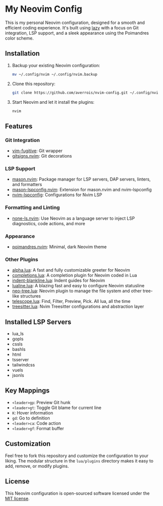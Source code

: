 
# My Neovim Config

This is my personal Neovim configuration, designed for a smooth and efficient coding experience. It's built using [lazy](http://www.lazyvim.org/) with a focus on Git integration, LSP support, and a sleek appearance using the Poimandres color scheme.

## Installation

1. Backup your existing Neovim configuration:
   ```bash
   mv ~/.config/nvim ~/.config/nvim.backup
   ```

2. Clone this repository:
   ```bash
   git clone https://github.com/averrois/nvim-config.git ~/.config/nvim
   ```

3. Start Neovim and let it install the plugins:
   ```bash
   nvim
   ```

## Features

### Git Integration
- [vim-fugitive](https://github.com/tpope/vim-fugitive): Git wrapper
- [gitsigns.nvim](https://github.com/lewis6991/gitsigns.nvim): Git decorations

### LSP Support
- [mason.nvim](https://github.com/williamboman/mason.nvim): Package manager for LSP servers, DAP servers, linters, and formatters
- [mason-lspconfig.nvim](https://github.com/williamboman/mason-lspconfig.nvim): Extension for mason.nvim and nvim-lspconfig
- [nvim-lspconfig](https://github.com/neovim/nvim-lspconfig): Configurations for Nvim LSP

### Formatting and Linting
- [none-ls.nvim](https://github.com/nvimtools/none-ls.nvim): Use Neovim as a language server to inject LSP diagnostics, code actions, and more

### Appearance
- [poimandres.nvim](https://github.com/olivercederborg/poimandres.nvim): Minimal, dark Neovim theme

### Other Plugins
- [alpha.lua](https://github.com/goolord/alpha-nvim): A fast and fully customizable greeter for Neovim
- [completions.lua](https://github.com/hrsh7th/nvim-cmp): A completion plugin for Neovim coded in Lua
- [indent-blankline.lua](https://github.com/lukas-reineke/indent-blankline.nvim): Indent guides for Neovim
- [lualine.lua](https://github.com/nvim-lualine/lualine.nvim): A blazing fast and easy to configure Neovim statusline
- [neo-tree.lua](https://github.com/nvim-neo-tree/neo-tree.nvim): Neovim plugin to manage the file system and other tree-like structures
- [telescope.lua](https://github.com/nvim-telescope/telescope.nvim): Find, Filter, Preview, Pick. All lua, all the time
- [treesitter.lua](https://github.com/nvim-treesitter/nvim-treesitter): Nvim Treesitter configurations and abstraction layer

## Installed LSP Servers

- lua_ls
- gopls
- cssls
- bashls
- html
- tsserver
- tailwindcss
- vuels
- jsonls

## Key Mappings

- `<leader>gp`: Preview Git hunk
- `<leader>gt`: Toggle Git blame for current line
- `K`: Hover information
- `gd`: Go to definition
- `<leader>ca`: Code action
- `<leader>gf`: Format buffer

## Customization

Feel free to fork this repository and customize the configuration to your liking. The modular structure in the `lua/plugins` directory makes it easy to add, remove, or modify plugins.

## License

This Neovim configuration is open-sourced software licensed under the [MIT license](https://opensource.org/licenses/MIT).

